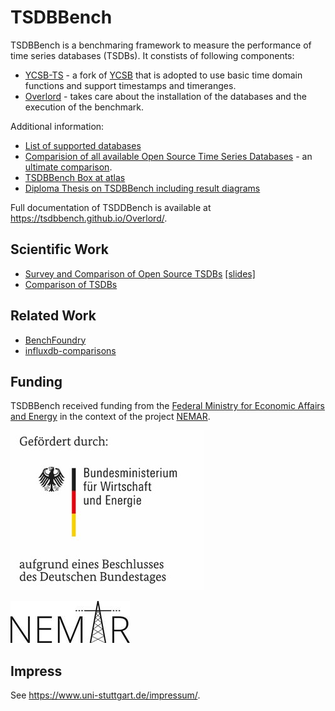# TSDBBench

TSDBBench is a benchmaring framework to measure the performance of time series databases (TSDBs). It constists of following components:

- [YCSB-TS](http://tsdbbench.github.io/YCSB-TS/) - a fork of [YCSB](https://github.com/brianfrankcooper/YCSB) that is adopted to use basic time domain functions and support timestamps and timeranges.
- [Overlord](http://tsdbbench.github.io/Overlord/) - takes care about the installation of the databases and the execution of the benchmark.

Additional information:

- [List of supported databases](http://tsdbbench.github.io/Overlord/#supported-databases)
- [Comparision of all available Open Source Time Series Databases](https://tsdbbench.github.io/Ultimate-TSDB-Comparison/) - an [ultimate comparison](http://ultimate-comparisons.github.io/).
- [TSDBBench Box at atlas](https://atlas.hashicorp.com/TSDBBench/boxes/tsdbbench_dummy.box)
- [Diploma Thesis on TSDBBench including result diagrams](http://www2.informatik.uni-stuttgart.de/cgi-bin/NCSTRL/NCSTRL_view.pl?id=DIP-3729&mod=0&engl=0&inst=FAK)

Full documentation of TSDDBench is available at <https://tsdbbench.github.io/Overlord/>.

## Scientific Work

* [Survey and Comparison of Open Source TSDBs](https://dl.gi.de/handle/20.500.12116/922) [[slides]](http://btw2017.informatik.uni-stuttgart.de/slidesandpapers/E4-14-109/slides.pdf)
* [Comparison of TSDBs](http://www2.informatik.uni-stuttgart.de/cgi-bin/NCSTRL/NCSTRL_view.pl?id=DIP-3729&mod=0&engl=0&inst=FAK)

## Related Work

* [BenchFoundry](https://github.com/dbermbach/BenchFoundry)
* [influxdb-comparisons](https://github.com/influxdata/influxdb-comparisons)

## Funding

TSDBBench received funding from the
[Federal Ministry for Economic Affairs and Energy](http://www.bmwi.de/Navigation/EN/Home/home.html)
in the context of the project [NEMAR](https://www.nemar.de/).

![BMWi](BMWi.jpg)

![NEMAR](NEMAR.jpg)

## Impress

See <https://www.uni-stuttgart.de/impressum/>.
